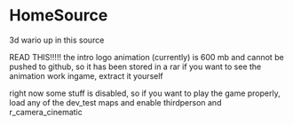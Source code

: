 # HomeSource
 3d wario up in this source

READ THIS!!!!!
the intro logo animation (currently) is 600 mb and cannot be pushed to github, so it has been stored in a rar
if you want to see the animation work ingame, extract it yourself

right now some stuff is disabled, so if you want to play the game properly, load any of the dev_test maps and enable thirdperson and r_camera_cinematic
